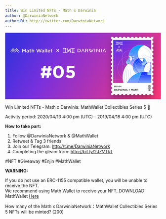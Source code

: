 ```yaml
---
title: Win Limited NFTs - Math x Darwinia
author: @DarwiniaNetwork
authorURL: http://twitter.com/DarwiniaNetwork
---
```


![](assets/2020-04-14-math-nft.png)

Win Limited NFTs - Math x Darwinia: MathWallet Collectibles Series 5 🎁

<!--truncate-->

Activity period: 2020/04/13 4:00 pm (UTC) - 2019/04/18 4:00 pm (UTC)  

**How to take part:**  

1. Follow @DarwiniaNetwork & @MathWallet  
2. Retweet & Tag 3 friends  
3. Join our Telegram: http://t.me/DarwiniaNetwork  
4. Completing the gleam form: http://bit.ly/2JZVTkT  

#NFT #Giveaway #Enjin #MathWallet  

**WARNING:**  

If you do not use an ERC-1155 compatible wallet, you will be unable to receive the NFT.  
We recommend using Math Wallet to receive your NFT, DOWNLOAD MathWallet [Here](mathwallet.org)  

How many of the Math x DarwiniaNetwork：MathWallet Collectibles Series 5 NFTs will be minted? (200)